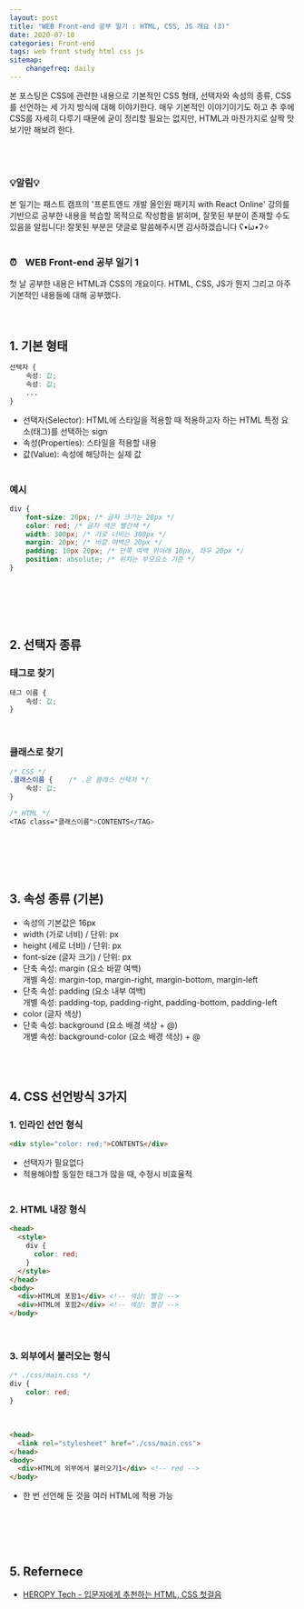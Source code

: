 ```yaml
---
layout: post
title: "WEB Front-end 공부 일기 : HTML, CSS, JS 개요 (3)"
date: 2020-07-18
categories: Front-end
tags: web front study html css js
sitemap:
    changefreq: daily
---
```


본 포스팅은 CSS에 관련한 내용으로 기본적인 CSS 형태, 선택자와 속성의 종류, CSS를 선언하는 세 가지 방식에 대해 이야기한다. 매우 기본적인 이야기이기도 하고 추 후에 CSS를 자세히 다루기 때문에 굳이 정리할 필요는 없지만, HTML과 마찬가지로 살짝 맛보기만 해보려 한다.  
<br/>

<br/>

### 💡알림💡
본 일기는 패스트 캠프의 '프론트엔드 개발 올인원 패키지 with React Online' 강의를 기반으로 공부한 내용을 복습할 목적으로 작성함을 밝히며, 잘못된 부분이 존재할 수도 있음을 알립니다! 잘못된 부분은 댓글로 말씀해주시면 감사하겠습니다 ʕ•̀ω•́ʔ✧
<br/><br/>

### ⏰ㅤWEB Front-end 공부 일기 1
첫 날 공부한 내용은 HTML과 CSS의 개요이다. HTML, CSS, JS가 뭔지 그리고 아주 기본적인 내용들에 대해 공부했다.
<br/><br/><br/>
    
## 1. 기본 형태
```css
선택자 {
	속성: 값;
	속성: 값;
	...
}
```
- 선택자(Selector): HTML에 스타일을 적용할 때 적용하고자 하는 HTML 특정 요소(태그)를 선택하는 sign
- 속성(Properties): 스타일을 적용할 내용
- 값(Value): 속성에 해당하는 실제 값
<br/><br/>

### 예시

```css
div {
	font-size: 20px; /* 글자 크기는 20px */
	color: red; /* 글자 색은 빨간색 */
	width: 300px; /* 가로 너비는 300px */
	margin: 20px; /* 바깥 여백은 20px */
	padding: 10px 20px; /* 안쪽 여백 위아래 10px, 좌우 20px */
	position: absolute; /* 위치는 부모요소 기준 */
}
```
<br/><br/><br/><br/>

## 2. 선택자 종류
### 태그로 찾기
```css
태그 이름 {
	속성: 값;
}
```
<br/>

### 클래스로 찾기
```css
/* CSS */
.클래스이름 {    /* .은 클래스 선택자 */
	속성: 값;
}

/* HTML */
<TAG class="클래스이름">CONTENTS</TAG>
```
<br/><br/><br/><br/>

## 3. 속성 종류 (기본)
- 속성의 기본값은 16px
- width (가로 너비) / 단위: px
- height (세로 너비) / 단위: px
- font-size (글자 크기) / 단위: px
- 단축 속성: margin (요소 바깥 여백)  
개별 속성: margin-top, margin-right, margin-bottom, margin-left
- 단축 속성: padding (요소 내부 여백)  
개별 속성: padding-top, padding-right, padding-bottom, padding-left
- color (글자 색상)
- 단축 속성: background (요소 배경 색상 + @)  
개별 속성: background-color (요소 배경 색상) + @
<br/><br/><br/><br/>

## 4. CSS 선언방식 3가지
### 1. 인라인 선언 형식

```html
<div style="color: red;">CONTENTS</div>
```
- 선택자가 필요없다
- 적용해야할 동일한 태그가 많을 때, 수정시 비효율적
<br/><br/>

### 2. HTML 내장 형식

```html
<head>
  <style>
    div {
      color: red;
    }
  </style>  
</head>
<body>
  <div>HTML에 포함1</div> <!-- 색상: 빨강 -->
  <div>HTML에 포함2</div> <!-- 색상: 빨강 -->
</body>
```
<br/>

### 3. 외부에서 불러오는 형식

```css
/* ./css/main.css */
div {
	color: red;
}
```
<br/>

```html
<head>
  <link rel="stylesheet" href="./css/main.css">
</head>
<body>
  <div>HTML에 외부에서 불러오기1</div> <!-- red -->
</body>
```
- 한 번 선언해 둔 것을 여러 HTML에 적용 가능

<br/><br/><br/><br/>

## 5. Refernece
- [HEROPY Tech - 입문자에게 추천하는 HTML, CSS 첫걸음](https://heropy.blog/2019/04/24/html-css-starter/)
<br/><br/><br/><br/>